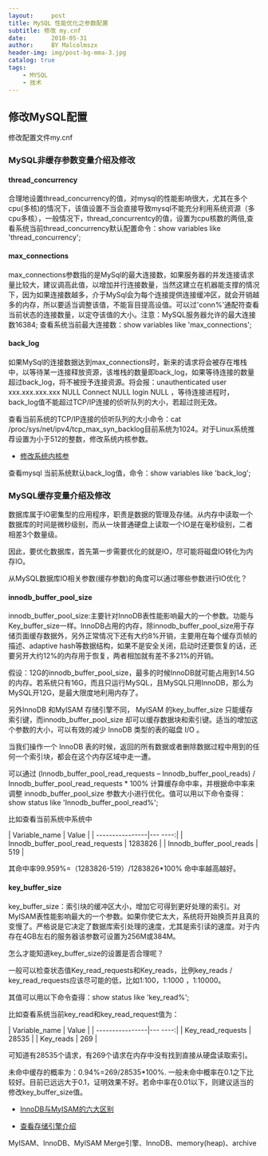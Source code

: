 ```yaml
---
layout:     post
title: MySQL 性能优化之参数配置
subtitle: 修改 my.cnf
date:       2018-05-31
author:     BY Malcolmszx
header-img: img/post-bg-mma-3.jpg
catalog: true
tags:
    - MYSQL
    - 技术
---
```


## 修改MySQL配置

修改配置文件my.cnf

### MySQL非缓存参数变量介绍及修改

#### thread_concurrency

合理地设置thread_concurrency的值，对mysql的性能影响很大，尤其在多个cpu(多核)的情况下，该值设置不当会直接导致mysql不能充分利用系统资源（多cpu多核），一般情况下，thread_concurrentcy的值，设置为cpu核数的两倍,查看系统当前thread_concurrency默认配置命令：show variables like 'thread_concurrency';

#### max_connections

max_connections参数指的是MySql的最大连接数，如果服务器的并发连接请求量比较大，建议调高此值，以增加并行连接数量，当然这建立在机器能支撑的情况下，因为如果连接数越多，介于MySql会为每个连接提供连接缓冲区，就会开销越多的内存，所以要适当调整该值，不能盲目提高设值。可以过'conn%'通配符查看当前状态的连接数量，以定夺该值的大小。注意：MySQL服务器允许的最大连接数16384;
查看系统当前最大连接数：show variables like 'max_connections';

#### back_log

如果MySql的连接数据达到max_connections时，新来的请求将会被存在堆栈中，以等待某一连接释放资源，该堆栈的数量即back_log，如果等待连接的数量超过back_log，将不被授予连接资源。将会报：unauthenticated user xxx.xxx.xxx.xxx  NULL  Connect  NULL  login  NULL ，等待连接进程时，back_log值不能超过TCP/IP连接的侦听队列的大小，若超过则无效。

查看当前系统的TCP/IP连接的侦听队列的大小命令：cat /proc/sys/net/ipv4/tcp_max_syn_backlog目前系统为1024。对于Linux系统推荐设置为小于512的整数，修改系统内核参数。

- [修改系统内核参](http://www.51testing.com/html/64/n-810764.html)

查看mysql 当前系统默认back_log值，命令：show variables like 'back_log';

### MySQL缓存变量介绍及修改

数据库属于IO密集型的应用程序，职责是数据的管理及存储。从内存中读取一个数据库的时间是微秒级别，而从一块普通硬盘上读取一个IO是在毫秒级别，二者相差3个数量级。

因此，要优化数据库，首先第一步需要优化的就是IO，尽可能将磁盘IO转化为内存IO。

从MySQL数据库IO相关参数(缓存参数)的角度可以通过哪些参数进行IO优化？

#### innodb_buffer_pool_size 

innodb_buffer_pool_size:主要针对InnoDB表性能影响最大的一个参数。功能与Key_buffer_size一样。InnoDB占用的内存，除innodb_buffer_pool_size用于存储页面缓存数据外，另外正常情况下还有大约8%开销，主要用在每个缓存页帧的描述、adaptive hash等数据结构，如果不是安全关闭，启动时还要恢复的话，还要另开大约12%的内存用于恢复，两者相加就有差不多21%的开销。
 
假设：12G的innodb_buffer_pool_size，最多的时候InnoDB就可能占用到14.5G的内存。若系统只有16G，而且只运行MySQL，且MySQL只用InnoDB，那么为MySQL开12G，是最大限度地利用内存了。

另外InnoDB 和MyISAM 存储引擎不同， MyISAM 的key_buffer_size 只能缓存索引键，而innodb_buffer_pool_size 却可以缓存数据块和索引键。适当的增加这个参数的大小，可以有效的减少 InnoDB 类型的表的磁盘 I/O 。

当我们操作一个 InnoDB 表的时候，返回的所有数据或者删除数据过程中用到的任何一个索引块，都会在这个内存区域中走一遭。

可以通过 (Innodb_buffer_pool_read_requests – Innodb_buffer_pool_reads) / Innodb_buffer_pool_read_requests * 100% 计算缓存命中率，并根据命中率来调整 innodb_buffer_pool_size 参数大小进行优化。值可以用以下命令查得：show status like 'Innodb_buffer_pool_read%';

比如查看当前系统中系统中

| Variable_name   |  Value  |
| ----------------|--- ----:|
| Innodb_buffer_pool_read_requests      | 1283826 |
| Innodb_buffer_pool_reads              | 519     |

其命中率99.959%=（1283826-519）/1283826*100%  命中率越高越好。

#### key_buffer_size 

key_buffer_size：索引块的缓冲区大小，增加它可得到更好处理的索引。对 MyISAM表性能影响最大的一个参数。如果你使它太大，系统将开始换页并且真的变慢了。严格说是它决定了数据库索引处理的速度，尤其是索引读的速度。对于内存在4GB左右的服务器该参数可设置为256M或384M。

怎么才能知道key_buffer_size的设置是否合理呢？

一般可以检查状态值Key_read_requests和Key_reads，比例key_reads / key_read_requests应该尽可能的低，比如1:100，1:1000 ，1:10000。

其值可以用以下命令查得：show status like 'key_read%';

比如查看系统当前key_read和key_read_request值为：

| Variable_name   |  Value  |
| ----------------|--- ----:|
| Key_read_requests | 28535 |
| Key_reads         | 269   |

可知道有28535个请求，有269个请求在内存中没有找到直接从硬盘读取索引。

未命中缓存的概率为：0.94%=269/28535*100%.  一般未命中概率在0.1之下比较好。目前已远远大于0.1，证明效果不好。若命中率在0.01以下，则建议适当的修改key_buffer_size值。

- [InnoDB与MyISAM的六大区别](http://dbahacker.com/mysql/innodb-myisam-compare)

- [查看存储引擎介绍](http://kb.cnblogs.com/page/99810)

MyISAM、InnoDB、MyISAM Merge引擎、InnoDB、memory(heap)、archive